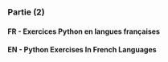 <h3> Partie (2)</h3>
<h4>FR - Exercices Python en langues françaises</h4>
<h4>EN - Python Exercises In French Languages</h4>
